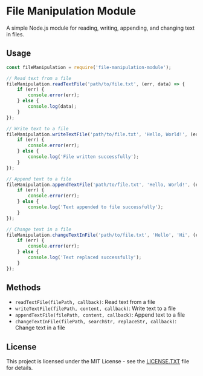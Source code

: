# File Manipulation Module

A simple Node.js module for reading, writing, appending, and changing text in files.

## Usage

```javascript
const fileManipulation = require('file-manipulation-module');

// Read text from a file
fileManipulation.readTextFile('path/to/file.txt', (err, data) => {
    if (err) {
        console.error(err);
    } else {
        console.log(data);
    }
});

// Write text to a file
fileManipulation.writeTextFile('path/to/file.txt', 'Hello, World!', (err) => {
    if (err) {
        console.error(err);
    } else {
        console.log('File written successfully');
    }
});

// Append text to a file
fileManipulation.appendTextFile('path/to/file.txt', 'Hello, World!', (err) => {
    if (err) {
        console.error(err);
    } else {
        console.log('Text appended to file successfully');
    }
});

// Change text in a file
fileManipulation.changeTextInFile('path/to/file.txt', 'Hello', 'Hi', (err) => {
    if (err) {
        console.error(err);
    } else {
        console.log('Text replaced successfully');
    }
});
```

## Methods

- `readTextFile(filePath, callback)`: Read text from a file
- `writeTextFile(filePath, content, callback)`: Write text to a file
- `appendTextFile(filePath, content, callback)`: Append text to a file
- `changeTextInFile(filePath, searchStr, replaceStr, callback)`: Change text in a file

## License

This project is licensed under the MIT License - see the [LICENSE.TXT](LICENSE.TXT) file for details.